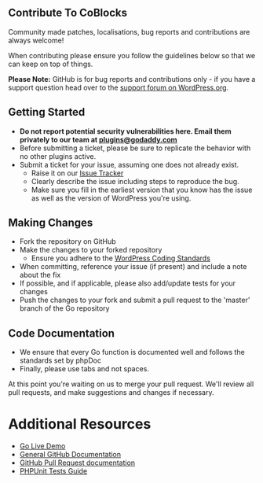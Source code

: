 ## Contribute To CoBlocks

Community made patches, localisations, bug reports and contributions are always welcome!

When contributing please ensure you follow the guidelines below so that we can keep on top of things.

**Please Note:** GitHub is for bug reports and contributions only - if you have a support question head over to the [support forum on WordPress.org](https://wordpress.org/support/theme/go/).

## Getting Started

-   **Do not report potential security vulnerabilities here. Email them privately to our team at [plugins@godaddy.com](mailto:plugins@godaddy.com)**
-   Before submitting a ticket, please be sure to replicate the behavior with no other plugins active.
-   Submit a ticket for your issue, assuming one does not already exist.
    -   Raise it on our [Issue Tracker](https://github.com/godaddy-wordpress/go/issues)
    -   Clearly describe the issue including steps to reproduce the bug.
    -   Make sure you fill in the earliest version that you know has the issue as well as the version of WordPress you're using.

## Making Changes

-   Fork the repository on GitHub
-   Make the changes to your forked repository
    -   Ensure you adhere to the [WordPress Coding Standards](https://codex.wordpress.org/WordPress_Coding_Standards)
-   When committing, reference your issue (if present) and include a note about the fix
-   If possible, and if applicable, please also add/update tests for your changes
-   Push the changes to your fork and submit a pull request to the 'master' branch of the Go repository

## Code Documentation

-   We ensure that every Go function is documented well and follows the standards set by phpDoc
-   Finally, please use tabs and not spaces.

At this point you're waiting on us to merge your pull request. We'll review all pull requests, and make suggestions and changes if necessary.

# Additional Resources

-   [Go Live Demo](https://wpnux.godaddy.com/v2/)
-   [General GitHub Documentation](https://help.github.com/)
-   [GitHub Pull Request documentation](https://help.github.com/send-pull-requests/)
-   [PHPUnit Tests Guide](https://phpunit.de/manual/current/en/writing-tests-for-phpunit.html)
